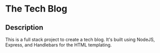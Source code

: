 # The Tech Blog

## Description
This is a full stack project to create a tech blog. It's built using NodeJS, Express, and Handlebars for the HTML templating. 